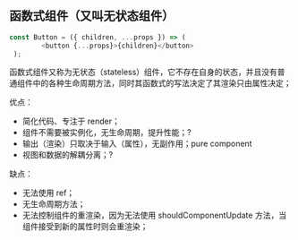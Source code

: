 ## 函数式组件（又叫无状态组件）

```js
const Button = ({ children, ...props }) => (
        <button {...props}>{children}</button>
 );
```

函数式组件又称为无状态（stateless）组件，它不存在自身的状态，并且没有普通组件中的各种生命周期方法，同时其函数式的写法决定了其渲染只由属性决定；

优点：

* 简化代码、专注于 render；
* 组件不需要被实例化，无生命周期，提升性能；?
* 输出（渲染）只取决于输入（属性），无副作用；pure component
* 视图和数据的解耦分离；?

缺点：

* 无法使用 ref；
* 无生命周期方法；
* 无法控制组件的重渲染，因为无法使用 shouldComponentUpdate 方法，当组件接受到新的属性时则会重渲染；



